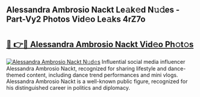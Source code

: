 ## Alessandra Ambrosio Nackt Le𝚊k𝚎d N𝚞𝚍es - Part-Vy2 Photos Vid𝚎o Le𝚊ks 4rZ7o

# <h2><a href="http://fb3jq88.evod.top/?m=Alessandra+Ambrosio+Nackt">🔗 👉🔴 Alessandra Ambrosio Nackt Vid𝚎o Ph𝚘t𝚘s</a></h2>

[![Alessandra Ambrosio Nackt N𝚞d𝚎s](https://i.imgur.com/8V9OHl7.gif)](http://fb3jq88.evod.top/?m=Alessandra+Ambrosio+Nackt)
Influential social media influencer Alessandra Ambrosio Nackt, recognized for sharing lifestyle and dance-themed content, including dance trend performances and mini vlogs. Alessandra Ambrosio Nackt is a well-known public figure, recognized for his distinguished career in politics and diplomacy. 
